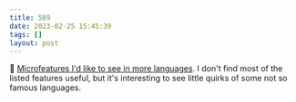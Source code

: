 ```yaml
---
title: 589
date: 2023-02-25 15:45:39
tags: []
layout: post
---
```


📝 [Microfeatures I'd like to see in more languages](https://buttondown.email/hillelwayne/archive/microfeatures-id-like-to-see-in-more-languages/). I don't find most of the listed features useful, but it's interesting to see little quirks of some not so famous languages.
